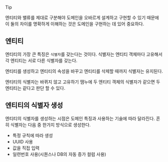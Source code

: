
>[!tip] 
> 엔티티와 밸류를 제대로 구분해야 도메인을 오바르게 설계하고 구현할 수 있기 때문에 
> 이 둘의 차이를 명확하게 이해하는 것은 도메인을 구현하는 데 있어 중요하다.

## 엔티티

엔티티의 가장 큰 특징은 `식별자`를 갖는다는 것이다.
식별자는 엔티티 객체마다 고유해서 각 엔티티는 서로 다른 식별자를 갖는다.

엔티티를 생성하고 엔티티의 속성을 바꾸고 엔티티를 삭제할 때까지 식별자는 유지된다.

엔티티의 식별자는 바뀌지 않고 고유하기 땜누에 두 엔티티 객체의 식별자가 같으면 두 엔티티는 같다고 판단 할 수 있다.

## 엔티티의 식별자 생성

엔티티의 식별자를 생성하는 시점은 도메인 특징과 사용하는 기술에 따라 달라진다. 흔히 식별자는 다음 중 한가지 방식으로 생성한다.

* 특정 규칙에 따라 생성
* UUID 사용
* 값을 직접 입력
* 일련번호 사용(시퀀스나 DB의 자동 증가 컬럼 사용)

